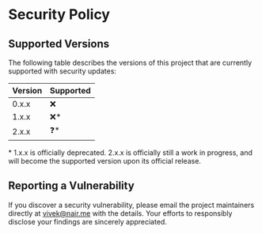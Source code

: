 # Security Policy

## Supported Versions

The following table describes the versions of this project that are currently supported with security updates:

| Version | Supported    |
| ------- | ------------ |
| 0.x.x   | :x:          |
| 1.x.x   | :x:\*        |
| 2.x.x   | :question:\* |

\* 1.x.x is officially deprecated. 2.x.x is officially still a work in progress, and will become the supported version upon its official release.

## Reporting a Vulnerability

If you discover a security vulnerability, please email the project maintainers directly at vivek@nair.me with the details. Your efforts to responsibly disclose your findings are sincerely appreciated.
